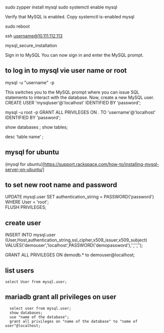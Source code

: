 
sudo zypper install mysql
sudo systemctl enable mysql

Verify that MySQL is enabled.
Copy
systemctl is-enabled mysql

sudo reboot

ssh username@10.111.112.113

mysql_secure_installation

Sign in to MySQL
You can now sign in and enter the MySQL prompt.


## to log in to mysql vie user name or root

   mysql -u "username" -p

This switches you to the MySQL prompt where you can issue SQL statements to interact with the database.
Now, create a new MySQL user.
CREATE USER 'mysqluser'@'localhost' IDENTIFIED BY 'password';



mysql -u root -p
GRANT ALL PRIVILEGES ON *.* TO 'username'@'localhost' IDENTIFIED BY 'password';

show databases ;
show tables;


desc ‘table name’ ;     


## mysql for ubuntu  
(mysql for ubuntu)[https://support.rackspace.com/how-to/installing-mysql-server-on-ubuntu/]  

## to set new root name and password   
UPDATE mysql.user SET authentication_string = PASSWORD('password') WHERE User = 'root';  
FLUSH PRIVILEGES;
## create user 
INSERT INTO mysql.user (User,Host,authentication_string,ssl_cipher,x509_issuer,x509_subject)
VALUES('demouser','localhost',PASSWORD('demopassword'),'','','');  

GRANT ALL PRIVILEGES ON demodb.* to demouser@localhost;  

 ## list users
    select User from mysql.user;


 ## mariadb  grant all privileges on user

      select user from mysql.user;
      show databases;
      use "name of the database";
      grant all privileges on "name of the database" to "name of user"@localhost;
    



